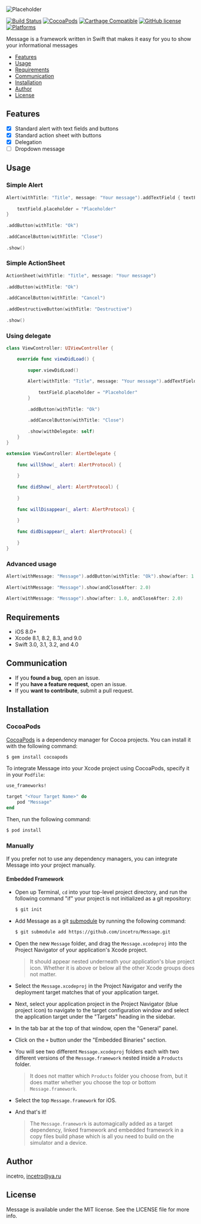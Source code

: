 ![Placeholder](https://user-images.githubusercontent.com/13930558/28309494-34957c30-6bb2-11e7-974d-bd2813c3c6e0.png)

[![Build Status](https://travis-ci.org/incetro/Message.svg?branch=master)](https://travis-ci.org/incetro/Message)
[![CocoaPods](https://img.shields.io/cocoapods/v/Message.svg)](https://img.shields.io/cocoapods/v/Message.svg)
[![Carthage Compatible](https://img.shields.io/badge/Carthage-compatible-4BC51D.svg?style=flat)](https://github.com/Carthage/Carthage)
[![GitHub license](https://img.shields.io/badge/license-MIT-lightgrey.svg)](https://raw.githubusercontent.com/incetro/Message/master/LICENSE.md)
[![Platforms](https://img.shields.io/cocoapods/p/Message.svg)](https://cocoapods.org/pods/Message)

Message is a framework written in Swift that makes it easy for you to show your informational messages

- [Features](#features)
- [Usage](#usage)
- [Requirements](#requirements)
- [Communication](#communication)
- [Installation](#installation)
- [Author](#author)
- [License](#license)

## Features
- [x] Standard alert with text fields and buttons
- [x] Standard action sheet with buttons
- [x] Delegation
- [ ] Dropdown message

## Usage
### Simple Alert
```swift
Alert(withTitle: "Title", message: "Your message").addTextField { textField in
                
    textField.placeholder = "Placeholder"
}
            
.addButton(withTitle: "Ok")
            
.addCancelButton(withTitle: "Close")
            
.show()
```
### Simple ActionSheet
```swift
ActionSheet(withTitle: "Title", message: "Your message")
            
.addButton(withTitle: "Ok")
            
.addCancelButton(withTitle: "Cancel")
            
.addDestructiveButton(withTitle: "Destructive")
            
.show()
```
### Using delegate
```swift
class ViewController: UIViewController {

    override func viewDidLoad() {
        
        super.viewDidLoad()
        
        Alert(withTitle: "Title", message: "Your message").addTextField { textField in
                
            textField.placeholder = "Placeholder"
        }
            
        .addButton(withTitle: "Ok")
            
        .addCancelButton(withTitle: "Close")
            
        .show(withDelegate: self)
    }
}

extension ViewController: AlertDelegate {
    
    func willShow(_ alert: AlertProtocol) {
           
    }
    
    func didShow(_ alert: AlertProtocol) {
        
    }
    
    func willDisappear(_ alert: AlertProtocol) {
        
    }
    
    func didDisappear(_ alert: AlertProtocol) {
        
    }
}
```
### Advanced usage
```swift
Alert(withMessage: "Message").addButton(withTitle: "Ok").show(after: 1.0)
        
Alert(withMessage: "Message").show(andCloseAfter: 2.0)
        
Alert(withMessage: "Message").show(after: 1.0, andCloseAfter: 2.0)
```
## Requirements
- iOS 8.0+
- Xcode 8.1, 8.2, 8.3, and 9.0
- Swift 3.0, 3.1, 3.2, and 4.0

## Communication

- If you **found a bug**, open an issue.
- If you **have a feature request**, open an issue.
- If you **want to contribute**, submit a pull request.

## Installation

### CocoaPods

[CocoaPods](http://cocoapods.org) is a dependency manager for Cocoa projects. You can install it with the following command:

```bash
$ gem install cocoapods
```

To integrate Message into your Xcode project using CocoaPods, specify it in your `Podfile`:

```ruby
use_frameworks!

target "<Your Target Name>" do
    pod "Message"
end
```

Then, run the following command:

```bash
$ pod install
```

### Manually

If you prefer not to use any dependency managers, you can integrate Message into your project manually.

#### Embedded Framework

- Open up Terminal, `cd` into your top-level project directory, and run the following command "if" your project is not initialized as a git repository:

  ```bash
  $ git init
  ```

- Add Message as a git [submodule](http://git-scm.com/docs/git-submodule) by running the following command:

  ```bash
  $ git submodule add https://github.com/incetro/Message.git
  ```

- Open the new `Message` folder, and drag the `Message.xcodeproj` into the Project Navigator of your application's Xcode project.

    > It should appear nested underneath your application's blue project icon. Whether it is above or below all the other Xcode groups does not matter.

- Select the `Message.xcodeproj` in the Project Navigator and verify the deployment target matches that of your application target.
- Next, select your application project in the Project Navigator (blue project icon) to navigate to the target configuration window and select the application target under the "Targets" heading in the sidebar.
- In the tab bar at the top of that window, open the "General" panel.
- Click on the `+` button under the "Embedded Binaries" section.
- You will see two different `Message.xcodeproj` folders each with two different versions of the `Message.framework` nested inside a `Products` folder.

    > It does not matter which `Products` folder you choose from, but it does matter whether you choose the top or bottom `Message.framework`.

- Select the top `Message.framework` for iOS.

- And that's it!

  > The `Message.framework` is automagically added as a target dependency, linked framework and embedded framework in a copy files build phase which is all you need to build on the simulator and a device.
  
## Author

incetro, incetro@ya.ru

## License

Message is available under the MIT license. See the LICENSE file for more info.
